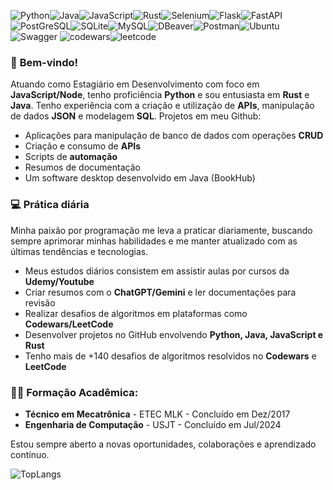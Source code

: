 ![Python](https://img.shields.io/badge/python-3670A0?style=for-the-badge&logo=python&logoColor=ffdd54)![Java](https://img.shields.io/badge/java-%23ED8B00.svg?style=for-the-badge&logo=openjdk&logoColor=white)![JavaScript](https://img.shields.io/badge/javascript-%23323330.svg?style=for-the-badge&logo=javascript&logoColor=%23F7DF1E)![Rust](https://img.shields.io/badge/rust-%23000000.svg?style=for-the-badge&logo=rust&logoColor=white)![Selenium](https://img.shields.io/badge/-selenium-%43B02A?style=for-the-badge&logo=selenium&logoColor=white)![Flask](https://img.shields.io/badge/flask-%23000.svg?style=for-the-badge&logo=flask&logoColor=white)![FastAPI](https://img.shields.io/badge/FastAPI-005571?style=for-the-badge&logo=fastapi)![PostGreSQL](https://img.shields.io/badge/PostgreSQL-316192?style=for-the-badge&logo=postgresql&logoColor=white)![SQLite](https://img.shields.io/badge/sqlite-%2307405e.svg?style=for-the-badge&logo=sqlite&logoColor=white)![MySQL](https://img.shields.io/badge/MySQL-00000F?style=for-the-badge&logo=mysql&logoColor=white)![DBeaver](https://img.shields.io/badge/dbeaver-382923?style=for-the-badge&logo=dbeaver&logoColor=white)![Postman](https://img.shields.io/badge/Postman-FF6C37?style=for-the-badge&logo=postman&logoColor=white)![Ubuntu](https://img.shields.io/badge/Ubuntu-E95420?style=for-the-badge&logo=ubuntu&logoColor=white)![Swagger](https://img.shields.io/badge/-Swagger-%23Clojure?style=for-the-badge&logo=swagger&logoColor=white)
![codewars](https://www.codewars.com/users/pedrohcleal/badges/small)![leetcode](https://img.shields.io/badge/dynamic/json?style=flat-square&labelColor=black&color=%23ffa116&label=Solved&query=solvedOverTotal&url=https%3A%2F%2Fleetcode-badge.vercel.app%2Fapi%2Fusers%2Fpedrohcleal&logo=leetcode&logoColor=yellow)

### 🚀 **Bem-vindo!**

Atuando como Estagiário em Desenvolvimento com foco em **JavaScript/Node**, tenho proficiência **Python** e sou entusiasta em **Rust** e **Java**.
Tenho experiência com a criação e utilização de **APIs**, manipulação de dados **JSON** e modelagem **SQL**. Projetos em meu Github:

- Aplicações para manipulação de banco de dados com operações **CRUD**
- Criação e consumo de **APIs**
- Scripts de **automação**
- Resumos de documentação
- Um software desktop desenvolvido em Java (BookHub)

### 💻 **Prática diária**

Minha paixão por programação me leva a praticar diariamente, buscando sempre aprimorar minhas habilidades e me manter atualizado com as últimas tendências e tecnologias. 

- Meus estudos diários consistem em assistir aulas por cursos da **Udemy/Youtube**
- Criar resumos com o **ChatGPT/Gemini** e ler documentações para revisão
- Realizar desafios de algoritmos em plataformas como **Codewars/LeetCode**
- Desenvolver projetos no GitHub envolvendo **Python, Java, JavaScript e Rust**
- Tenho mais de +140 desafios de algoritmos resolvidos no **Codewars** e **LeetCode**

### 🧑‍🎓 **Formação Acadêmica:** 
- **Técnico em Mecatrônica** - ETEC MLK - Concluído em Dez/2017
- **Engenharia de Computação** - USJT - Concluído em Jul/2024

Estou sempre aberto a novas oportunidades, colaborações e aprendizado contínuo.

![TopLangs](https://github-readme-stats.vercel.app/api/top-langs/?username=pedrohcleal&layout=compact)
